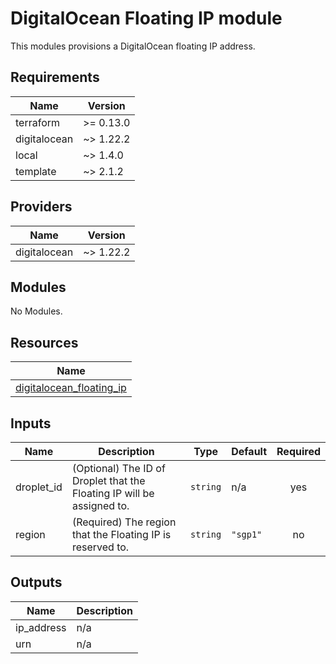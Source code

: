 # DigitalOcean Floating IP module

This modules provisions a DigitalOcean floating IP address.

<!-- BEGINNING OF PRE-COMMIT-TERRAFORM DOCS HOOK -->
## Requirements

| Name | Version |
|------|---------|
| terraform | >= 0.13.0 |
| digitalocean | ~> 1.22.2 |
| local | ~> 1.4.0 |
| template | ~> 2.1.2 |

## Providers

| Name | Version |
|------|---------|
| digitalocean | ~> 1.22.2 |

## Modules

No Modules.

## Resources

| Name |
|------|
| [digitalocean_floating_ip](https://registry.terraform.io/providers/digitalocean/digitalocean/latest/docs/resources/floating_ip) |

## Inputs

| Name | Description | Type | Default | Required |
|------|-------------|------|---------|:--------:|
| droplet\_id | (Optional) The ID of Droplet that the Floating IP will be assigned to. | `string` | n/a | yes |
| region | (Required) The region that the Floating IP is reserved to. | `string` | `"sgp1"` | no |

## Outputs

| Name | Description |
|------|-------------|
| ip\_address | n/a |
| urn | n/a |
<!-- END OF PRE-COMMIT-TERRAFORM DOCS HOOK -->